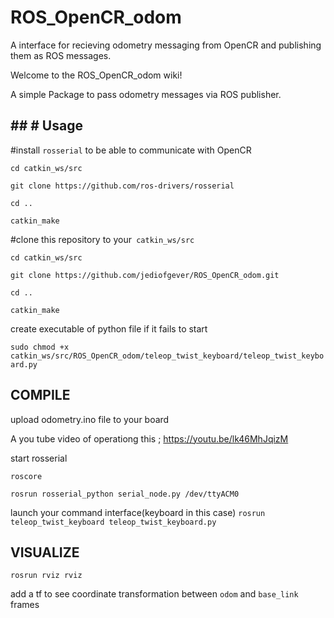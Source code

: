 # ROS_OpenCR_odom
A interface for recieving odometry messaging from OpenCR and publishing them as ROS messages.


Welcome to the ROS_OpenCR_odom wiki!

A simple Package to pass odometry messages via ROS publisher.

## ## # Usage

#install `rosserial` to be able to communicate with OpenCR 


`cd catkin_ws/src`

`git clone https://github.com/ros-drivers/rosserial`

`cd ..`

`catkin_make`

#clone this repository to your` catkin_ws/src`


`cd catkin_ws/src`

`git clone https://github.com/jediofgever/ROS_OpenCR_odom.git`

`cd ..`

`catkin_make`

create executable of python file if it fails to start


`sudo chmod +x catkin_ws/src/ROS_OpenCR_odom/teleop_twist_keyboard/teleop_twist_keyboard.py`


## COMPILE 
upload odometry.ino file to your board 



A you tube video of operationg this ; https://youtu.be/lk46MhJqizM

start rosserial


`roscore`

`rosrun rosserial_python serial_node.py /dev/ttyACM0`

launch your command interface(keyboard in this case)
`rosrun teleop_twist_keyboard teleop_twist_keyboard.py`

## VISUALIZE 

`rosrun rviz rviz`

add a tf to see coordinate transformation between `odom` and `base_link` frames


